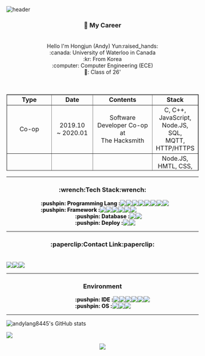 ![header](https://capsule-render.vercel.app/api?type=waving&color=6FA2E1&height=300&section=header&text=Andy's%20Github&fontSize=70&fontColor=FFFFFF&animation=twinkling&descSize=30)

<h3 align = "center"> 💼 My Career<br><br> </h3>
<div align = "center">
Hello I'm Hongjun (Andy) Yun:raised_hands:<br>
:canada: University of Waterloo in Canada<br>
:kr: From Korea<br>
:computer: Computer Engineering (ECE)<br>
📆: Class of 26'<br>
</div>
<br><br>
<table style="border-collapse: collapse; width: 100%; height: 200px;"border="1" data-ke-align="center" align = "center">
  <tbody>
    <tr style="height: 20px;">
      <td style="width: 14.7676%; height: 20px; text-align: center;font-weight: 800;"><b>Type</b> </td>
      <td style="width: 15.465%; height: 20px; text-align: center;font-weight: 800;"><b>Date</b></td>
      <td style="width: 44.7674%; height: 20px; text-align: center;font-weight: 800;"><b>Contents</b></td>
      <td style="width: 25%; height: 20px; text-align: center;font-weight: 800;"><b>Stack</b></td>
    </tr>
    <tr style="height: 20px;">
      <td style="width: 14.7676%; height: 20px; text-align: center;">Co-op</td>
      <td style="width: 15.465%; height: 20px; text-align: center;">2019.10<br>~ 2020.01</td>
      <td style="width: 44.7674%; height: 20px; text-align: center;">Software Developer Co-op at<br>The Hacksmith</td>
      <td style="width: 25%; height: 20px; text-align: center;">C, C++, JavaScript, Node.JS, SQL,<br>MQTT, HTTP/HTTPS</td>
    </tr>
    <tr style="height: 20px;">
      <td style="width: 14.7676%; height: 20px; text-align: center;">Full Stack<br>Development</td>
      <td style="width: 15.465%; height: 20px; text-align: center;">2020.10<br>~ 2021.06</td>
      <td style="width: 44.7674%; height: 20px; text-align: center;">Constructed Communication and<br> attendance management platform</td>
      <td style="width: 25%; height: 20px; text-align: center;">Node.JS, HMTL, CSS, JavaScript, Express,<br>AWS Lightsail, GCP, SQL, PHP,<br>CentOS, HTTPS</td>
    </tr>
    <tr style="height: 20px;">
      <td style="width: 14.7676%; height: 20px; text-align: center;"><b>Current<br>Education</b></td>
      <td style="width: 15.465%; height: 20px; text-align: center;">2021.09 ~</td>
      <td style="width: 44.7674%; height: 20px; text-align: center;">UW Computer Engineering Co-op</td>
      <td style="width: 25%; height: 20px; text-align: center;">&nbsp;</td>
    </tr>
    <tr style="height: 20px;">
      <td style="width: 14.7676%; height: 20px; text-align: center;">Co-op</td>
      <td style="width: 15.465%; height: 20px; text-align: center;">2022.01.04<br>~ 2022.04.29</td>
      <td style="width: 44.7674%; height: 20px; text-align: center;">Stackpole International Ancaster<br>Software Developer Co-op</td>
      <td style="width: 25%; height: 20px; text-align: center;">Python, PyTorch, PyQt, PySide, Tensorflow,<br> Anaconda</td>
    </tr>
    <tr style="height: 20px;">
      <td style="width: 14.7676%; height: 20px; text-align: center;">Web<br>Development</td>
      <td style="width: 15.465%; height: 20px; text-align: center;">2020.11 ~</td>
      <td style="width: 44.7674%; height: 20px; text-align: center;">Logic Gate Project</td>
      <td style="width: 25%; height: 20px; text-align: center;">Node.JS, HMTL, CSS, JavaScript, Express,<br>AWS, GCP, SQL, PHP</td>
    </tr>
  </tbody>
</table>

---


<h3 align = "center">:wrench:Tech Stack:wrench:<br></h3>
<div style = "display: flex;">
  <span align="center" style = "margin-left: 90px; font-weight: 800;">:pushpin: Programming Lang : </span> 
  <img src="https://img.shields.io/badge/C-ABB9CC?style=flat-square&logo=C&logoColor=white"/>  
  <img src="https://img.shields.io/badge/Python-3776AB?style=flat-square&logo=Python&logoColor=white"/>  
  <img src="https://img.shields.io/badge/C++-00599C?style=flat-square&logo=C%2B%2B&logoColor=white"/>  
  <img src="https://img.shields.io/badge/HTML5-E34F26?style=flat-square&logo=HTML5&logoColor=white"/>  
  <img src="https://img.shields.io/badge/CSS-1572B6?style=flat-square&logo=CSS&logoColor=white"/>  
  <img src="https://img.shields.io/badge/JavaScript-F7DF1E?style=flat-square&logo=JavaScript&logoColor=white"/>  
  <img src="https://img.shields.io/badge/Java-ED8B00?style=flat-square&logo=java&logoColor=white"/>  
  <img src="https://img.shields.io/badge/markdown-%23000000.svg?style=flat-square&logo=markdown&logoColor=white"/>  
</div>

<div style = "display: flex; ">
  <span style = "margin-left: 90px; font-weight: 800;">:pushpin: Framework : </span>
  <img src="https://img.shields.io/badge/Node.js-339933?style=flat-square&logo=Node.js&logoColor=white"/>  
  <img src="https://img.shields.io/badge/Qt-%23217346.svg?style=flat-square&logo=Qt&logoColor=white"/>  
  <img src="https://img.shields.io/badge/Socket.io-black?style=flat-square&logo=socket.io&badgeColor=010101"/>  
  <img src="https://img.shields.io/badge/numpy-%23013243.svg?style=flat-square&logo=numpy&logoColor=white1"/>  
  <img src="https://img.shields.io/badge/PyTorch-%23EE4C2C.svg?style=flat-square&logo=PyTorch&logoColor=white"/>  
  <img src="https://img.shields.io/badge/TensorFlow-%23FF6F00.svg?style=flat-square&logo=TensorFlow&logoColor=white"/>  
</div>

<div style = "display: flex; margin-left: 90px">
  <span style = "margin-left: 90px; font-weight: 800;">:pushpin: Database : </span>
  <img src="https://img.shields.io/badge/MySQL-4479A1?style=flat-square&logo=MySQL&logoColor=white"/>  
  <img src="https://img.shields.io/badge/sqlite-%2307405e.svg?style=flat-square&logo=sqlite&logoColor=white"/>  
</div>

<div style = "display: flex; margin-left: 90px">
  <span style = "margin-left: 90px; font-weight: 800;">:pushpin: Deploy : </span>
  <img src="https://img.shields.io/badge/AmazonAWS-232FE3?style=flat-square&logo=AmazonAWS&logoColor=white"/>  
  <img src="https://img.shields.io/badge/GoogleCloud-%234285F4.svg?style=flat-square&logo=google-cloud&logoColor=white"/>  
</div>

---

<h3 align = "center">:paperclip:Contact Link:paperclip:<br><br></h3>
<div style = "display: flex; align-item : center; justify-item: center" align = "center">
<a href="mailto:hongjun.yunuw@gmail.com"><img src="https://img.shields.io/badge/Gmail-EA4335?style=flat-square&logo=Gmail&logoColor=white"/></a>
<a href="https://andylang8445.github.io/"><img src="https://img.shields.io/badge/Blogger-FF5722?style=flat-square&logo=Blogger&logoColor=white"/></a>
<a href="https://www.instagram.com/h0ng_yun"><img src="https://img.shields.io/badge/Instagram-E4405F?style=flat-square&logo=Instagram&logoColor=white"/></a>
</div>

---

<h3 align = "center">Environment<br></h3>
<div style = "display: flex; margin-left: 90px">
  <span style = "margin-left: 90px; font-weight: 800;">:pushpin: IDE : </span>
  <img src="https://img.shields.io/badge/Xcode-007ACC?style=flat-square&logo=Xcode&logoColor=white"/> 
  <img src="https://img.shields.io/badge/Visual%20Studio%20Code-0078d7.svg?style=flat-square&logo=visual-studio-code&logoColor=white"/>  
  <img src="https://img.shields.io/badge/pycharm-143?style=flat-square&logo=pycharm&logoColor=black&color=black&labelColor=green"/>  
  <img src="https://img.shields.io/badge/Atom-%2366595C.svg?style=flat-square&logo=atom&logoColor=white"/>  
  <img src="https://img.shields.io/badge/Eclipse-FE7A16.svg?style=flat-square&logo=Eclipse&logoColor=white"/>  
  <img src="https://img.shields.io/badge/CLion-black?style=flat-square&logo=clion&logoColor=white"/>  
</div><div style = "display: flex; margin-left: 90px">
  <span style = "margin-left: 90px; font-weight: 800;">:pushpin: OS : </span>
  <img src="https://img.shields.io/badge/mac%20os-000000?style=flat-square&logo=macos&logoColor=F0F0F0"/> 
  <img src="https://img.shields.io/badge/Windows-0078D6?style=flat-square&logo=windows&logoColor=white"/>  
  <img src="https://img.shields.io/badge/Ubuntu-E95420?style=flat-square&logo=ubuntu&logoColor=white"/>  
</div>

---

![andylang8445's GitHub stats](https://github-readme-stats.vercel.app/api?username=andylang8445&count_private=true&show_icons=true&theme=dark)

<img align="center" src="https://github-readme-stats.vercel.app/api/top-langs/?username=andylang8445&layout=compact&theme=radical" />

<p align="center"><a href="https://hits.seeyoufarm.com"><img src="https://hits.seeyoufarm.com/api/count/incr/badge.svg?url=https%3A%2F%2Fgithub.com%2Fandylang8445&count_bg=%233DC8C4&title_bg=%23555555&icon=&icon_color=%23E7E7E7&title=hits&edge_flat=false"/></a></p>
